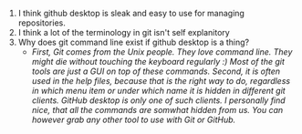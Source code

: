 1) I think github desktop is sleak and easy to use for managing repositories.
2) I think a lot of the terminology in git isn't self explanitory
3) Why does git command line exist if github desktop is a thing?
   - *First, Git comes from the Unix people. They love command line. They might die without touching the keyboard regularly :) Most of the git tools are just a GUI on top of these commands. Second, it is often used in the help files, because that is the right way to do, regardless in which menu item or under which name it is hidden in different git clients. GitHub desktop is only one of such clients. I personally find nice, that all the commands are somwhat hidden from us. You can however grab any other tool to use with Git or GitHub.*
